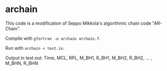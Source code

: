 # archain
This code is a modification of Seppo Mikkola's algorithmic chain code "AR-Chain".

Compile with `gfortran -o archain archain.f`.

Run with `archain < test.in`.

Output in test.out: Time, MCL, RPL, M_BH1, R_BH1, M_BH2, R_BH2, ... , M_BHN, R_BHN
